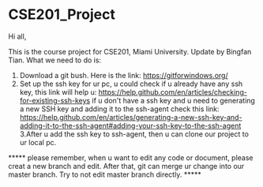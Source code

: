 # CSE201_Project

Hi all,

This is the course project for CSE201, Miami University.
Update by Bingfan Tian.
What we need to do is:
  1. Download a git bush. Here is the link:  https://gitforwindows.org/
  2. Set up the ssh key for ur pc, u could check if u already have any ssh key, this link will help u: 
        https://help.github.com/en/articles/checking-for-existing-ssh-keys
     if u don't have a ssh key and u need to generating a new SSH key and adding it to the ssh-agent
     check this link: https://help.github.com/en/articles/generating-a-new-ssh-key-and-adding-it-to-the-ssh-agent#adding-your-ssh-key-to-the-ssh-agent
  3.After u add the ssh key to ssh-agent, then u can clone our project to ur local pc.
  
  
  ***** please remember, when u want to edit any code or document, please creat a new branch and edit. After that, git can merge ur change into our master branch. Try to not edit master branch directly. *****
